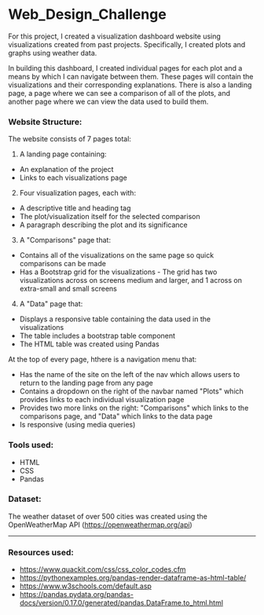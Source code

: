 # Web_Design_Challenge

For this project, I created a visualization dashboard website using visualizations created from past projects. Specifically, I created plots and graphs using weather data.


In building this dashboard, I created individual pages for each plot and a means by which I can navigate between them. These pages will contain the visualizations and their corresponding explanations. There is also a landing page, a page where we can see a comparison of all of the plots, and another page where we can view the data used to build them.

### Website Structure:

The website consists of 7 pages total:
1. A landing page containing:
  - An explanation of the project
  - Links to each visualizations page
2. Four visualization pages, each with:
  - A descriptive title and heading tag
  - The plot/visualization itself for the selected comparison
  - A paragraph describing the plot and its significance
3. A "Comparisons" page that:
  - Contains all of the visualizations on the same page so quick comparisons can be made
  - Has a Bootstrap grid for the visualizations
        - The grid has two visualizations across on screens medium and larger, and 1 across on extra-small and small screens
4. A "Data" page that:
  - Displays a responsive table containing the data used in the visualizations
  - The table includes a bootstrap table component
  - The HTML table was created using Pandas

At the top of every page, hthere is a navigation menu that:
- Has the name of the site on the left of the nav which allows users to return to the landing page from any page
- Contains a dropdown on the right of the navbar named "Plots" which provides links to each individual visualization page
- Provides two more links on the right: "Comparisons" which links to the comparisons page, and "Data" which links to the data page
- Is responsive (using media queries)

### Tools used: 
- HTML
- CSS
- Pandas

### Dataset:
The weather dataset of over 500 cities was created using the OpenWeatherMap API (https://openweathermap.org/api)

---------------------------------------------------------------


### Resources used:

- https://www.quackit.com/css/css_color_codes.cfm
- https://pythonexamples.org/pandas-render-dataframe-as-html-table/
- https://www.w3schools.com/default.asp
- https://pandas.pydata.org/pandas-docs/version/0.17.0/generated/pandas.DataFrame.to_html.html
